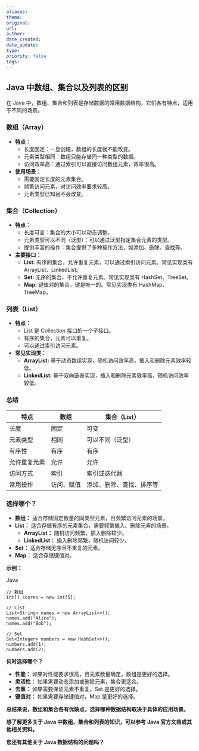```yaml
---
aliases: 
theme: 
original: 
url: 
author: 
date_created: 
date_update: 
type: 
priority: false
tags:
---
```

## Java 中数组、集合以及列表的区别

在 Java 中，数组、集合和列表是存储数据的常用数据结构，它们各有特点，适用于不同的场景。

### 数组（Array）

- **特点：**
    - 长度固定：一旦创建，数组的长度就不能改变。
    - 元素类型相同：数组只能存储同一种类型的数据。
    - 访问效率高：通过索引可以直接访问数组元素，效率很高。
- **使用场景：**
    - 需要固定长度的元素集合。
    - 频繁访问元素，对访问效率要求较高。
    - 元素类型已知且不会改变。

### 集合（Collection）

- **特点：**
    - 长度可变：集合的大小可以动态调整。
    - 元素类型可以不同（泛型）：可以通过泛型指定集合元素的类型。
    - 提供丰富的操作：集合提供了多种操作方法，如添加、删除、查找等。
- **主要接口：**
    - **List:** 有序的集合，允许重复元素，可以通过索引访问元素。常见实现类有 ArrayList、LinkedList。
    - **Set:** 无序的集合，不允许重复元素。常见实现类有 HashSet、TreeSet。
    - **Map:** 键值对的集合，键是唯一的。常见实现类有 HashMap、TreeMap。

### 列表（List）

- **特点：**
    - List 是 Collection 接口的一个子接口。
    - 有序的集合，元素可以重复。
    - 可以通过索引访问元素。
- **常见实现类：**
    - **ArrayList:** 基于动态数组实现，随机访问效率高，插入和删除元素效率较低。
    - **LinkedList:** 基于双向链表实现，插入和删除元素效率高，随机访问效率较低。

### 总结

|特点|数组|集合（List）|
|---|---|---|
|长度|固定|可变|
|元素类型|相同|可以不同（泛型）|
|有序性|有序|有序|
|允许重复元素|允许|允许|
|访问方式|索引|索引或迭代器|
|常用操作|访问、赋值|添加、删除、查找、排序等|

### 选择哪个？

- **数组：** 适合存储固定数量的同类型元素，且频繁访问元素的场景。
- **List：** 适合存储有序的元素集合，需要频繁插入、删除元素的场景。
    - **ArrayList：** 随机访问频繁，插入删除较少。
    - **LinkedList：** 插入删除频繁，随机访问较少。
- **Set：** 适合存储无序且不重复的元素。
- **Map：** 适合存储键值对。

**示例：**

Java

```
// 数组
int[] scores = new int[5];

// List
List<String> names = new ArrayList<>();
names.add("Alice");
names.add("Bob");

// Set
Set<Integer> numbers = new HashSet<>();
numbers.add(1);
numbers.add(2);
```

**何时选择哪个？**

- **性能：** 如果对性能要求很高，且元素数量确定，数组是更好的选择。
- **灵活性：** 如果需要动态添加或删除元素，集合更适合。
- **去重：** 如果需要保证元素不重复，Set 是更好的选择。
- **键值对：** 如果需要存储键值对，Map 是更好的选择。

**总结来说，数组和集合各有优缺点，选择哪种数据结构取决于具体的应用场景。**

**想了解更多关于 Java 中数组、集合和列表的知识，可以参考 Java 官方文档或其他相关资料。**

**您还有其他关于 Java 数据结构的问题吗？**